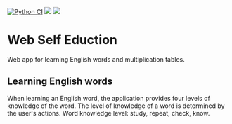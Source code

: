 [![Python CI](https://github.com/svmikurov/wselfedu/actions/workflows/pici.yml/badge.svg)](https://github.com/svmikurov/wselfedu/actions/workflows/pici.yml)
<a href="https://codeclimate.com/github/svmikurov/wselfedu/maintainability"><img src="https://api.codeclimate.com/v1/badges/deac7e731dca030bad93/maintainability" /></a>
<a href="https://codeclimate.com/github/svmikurov/wselfedu/test_coverage"><img src="https://api.codeclimate.com/v1/badges/deac7e731dca030bad93/test_coverage" /></a>

# Web Self Eduction

Web app for learning English words and multiplication tables.

## Learning English words
When learning an English word, the application provides four levels of knowledge 
of the word. The level of knowledge of a word is determined by the user's actions.
Word knowledge level: study, repeat, check, know.